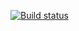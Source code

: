[![Build status](https://ci.appveyor.com/api/projects/status/p5k787y2c8242p11?svg=true)](https://ci.appveyor.com/project/LudmilaSh/patternscarddilevery)